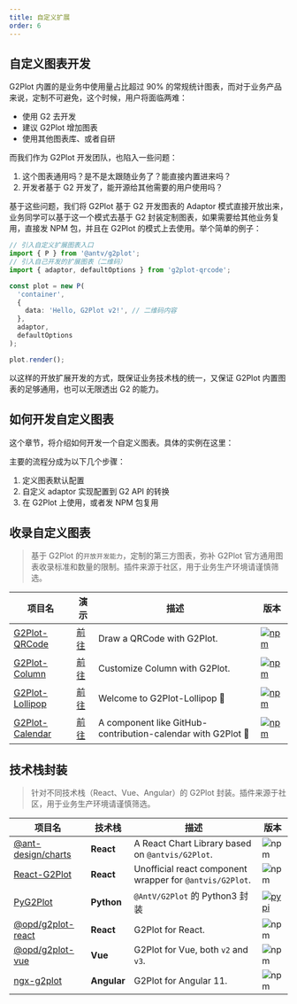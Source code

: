 ```yaml
---
title: 自定义扩展
order: 6
---
```


## 自定义图表开发

G2Plot 内置的是业务中使用量占比超过 90% 的常规统计图表，而对于业务产品来说，定制不可避免，这个时候，用户将面临两难：

- 使用 G2 去开发
- 建议 G2Plot 增加图表
- 使用其他图表库、或者自研

而我们作为 G2Plot 开发团队，也陷入一些问题：

1. 这个图表通用吗？是不是太跟随业务了？能直接内置进来吗？
2. 开发者基于 G2 开发了，能开源给其他需要的用户使用吗？

基于这些问题，我们将 G2Plot 基于 G2 开发图表的 Adaptor 模式直接开放出来，业务同学可以基于这一个模式去基于 G2 封装定制图表，如果需要给其他业务复用，直接发 NPM 包，并且在 G2Plot 的模式上去使用。举个简单的例子：

```ts
// 引入自定义扩展图表入口
import { P } from '@antv/g2plot';
// 引入自己开发的扩展图表（二维码）
import { adaptor, defaultOptions } from 'g2plot-qrcode';

const plot = new P(
  'container',
  {
    data: 'Hello, G2Plot v2!', // 二维码内容
  },
  adaptor,
  defaultOptions
);

plot.render();
```

以这样的开放扩展开发的方式，既保证业务技术栈的统一，又保证 G2Plot 内置图表的足够通用，也可以无限透出 G2 的能力。

## 如何开发自定义图表

这个章节，将介绍如何开发一个自定义图表。具体的实例在这里：

<Playground path="plugin/basic/demo/hill-column.ts"></playground>

主要的流程分成为以下几个步骤：

1. 定义图表默认配置
2. 自定义 adaptor 实现配置到 G2 API 的转换
3. 在 G2Plot 上使用，或者发 NPM 包复用

## 收录自定义图表

> 基于 G2Plot 的`开放开发能力`，定制的第三方图表，弥补 G2Plot 官方通用图表收录标准和数量的限制。插件来源于社区，用于业务生产环境请谨慎筛选。

| 项目名                                                           | 演示                                                  | 描述                          | 版本                                                                                                      |
| ---------------------------------------------------------------- | ----------------------------------------------------- | ----------------------------- | --------------------------------------------------------------------------------------------------------- |
| [G2Plot-QRCode](https://github.com/hustcc/G2Plot-QRCode)         | [前往](https://git.hust.cc/G2Plot-QRCode)             | Draw a QRCode with G2Plot.    | [![npm](https://img.shields.io/npm/v/g2plot-qrcode.svg)](https://www.npmjs.com/package/g2plot-qrcode)     |
| [G2Plot-Column](https://github.com/yujs/G2Plot-Column)           | [前往](https://yujs.github.io/G2Plot-Column/)         | Customize Column with G2Plot. | [![npm](https://img.shields.io/npm/v/g2plot-column.svg)](https://www.npmjs.com/package/g2plot-column)     |
| [G2Plot-Lollipop](https://github.com/MrSmallLiu/G2Plot-Lollipop) | [前往](https://mrsmallliu.github.io/G2Plot-Lollipop/) | Welcome to G2Plot-Lollipop 👋 | [![npm](https://img.shields.io/npm/v/g2plot-lollipop.svg)](https://www.npmjs.com/package/g2plot-lollipop) |
| [G2Plot-Calendar](https://github.com/visiky/G2Plot-Calendar) | [前往](https://visiky.github.io/g2plot-calendar/) | A component like GitHub-contribution-calendar with G2Plot 📅 | [![npm](https://img.shields.io/npm/v/g2plot-calendar.svg)](https://www.npmjs.com/package/g2plot-calendar) |

## 技术栈封装

> 针对不同技术栈（React、Vue、Angular）的 G2Plot 封装。插件来源于社区，用于业务生产环境请谨慎筛选。

| 项目名                                                                | 技术栈      | 描述                                                     | 版本                                                                                         |
| --------------------------------------------------------------------- | ----------- | -------------------------------------------------------- | -------------------------------------------------------------------------------------------- |
| [@ant-design/charts](https://github.com/ant-design/ant-design-charts) | **React**   | A React Chart Library based on `@antvis/G2Plot`.         | ![npm](https://img.shields.io/npm/v/@ant-design/charts)                                      |
| [React-G2Plot](https://github.com/hustcc/React-G2Plot)                | **React**   | Unofficial react component wrapper for `@antvis/G2Plot`. | ![npm](https://img.shields.io/npm/v/react-g2plot.svg)                                        |
| [PyG2Plot](https://github.com/hustcc/PyG2Plot)                        | **Python**  | `@AntV/G2Plot` 的 Python3 封装                           | [![pypi](https://img.shields.io/pypi/v/pyg2plot.svg)](https://pypi.python.org/pypi/pyg2plot) |
| [@opd/g2plot-react](https://github.com/open-data-plan/g2plot-react)   | **React**   | G2Plot for React.                                        | ![npm](https://img.shields.io/npm/v/@opd/g2plot-react.svg)                                   |
| [@opd/g2plot-vue](https://github.com/open-data-plan/g2plot-vue)       | **Vue**     | G2Plot for Vue, both `v2` and `v3`.                      | ![npm](https://img.shields.io/npm/v/@opd/g2plot-vue.svg)                                     |
| [ngx-g2plot](https://github.com/stack-stark/ngx-g2plot)               | **Angular** | G2Plot for Angular 11.                                   | ![npm](https://img.shields.io/npm/v/ngx-g2plot.svg)                                          |
